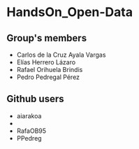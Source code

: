 # HandsOn_Open-Data

## Group's members

- Carlos de la Cruz Ayala Vargas
- Elías Herrero Lázaro
- Rafael Orihuela Brindis
- Pedro Pedregal Pérez

## Github users

- aiarakoa
- 
- RafaOB95
- PPedreg
